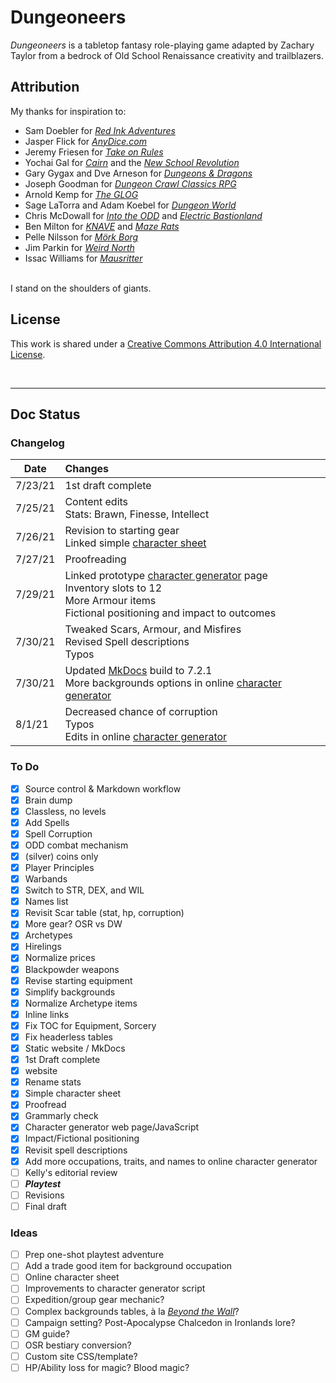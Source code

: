# Dungeoneers

*Dungeoneers* is a tabletop fantasy role-playing game adapted by Zachary Taylor from a bedrock of Old School Renaissance creativity and trailblazers.

## Attribution

My thanks for inspiration to:

* Sam Doebler for [*Red Ink Adventures*](https://dreamingdragonslayer.itch.io/red-ink-adventures)
* Jasper Flick for [*AnyDice.com*](https://anydice.com/)
* Jeremy Friesen for [*Take on Rules*](https://takeonrules.com/)
* Yochai Gal for [*Cairn*](https://yochaigal.itch.io/cairn) and the [*New School Revolution*](https://newschoolrevolution.com)
* Gary Gygax and Dve Arneson for [*Dungeons & Dragons*](https://en.wikipedia.org/wiki/Dungeons_%26_Dragons_(1974)) 
* Joseph Goodman for [*Dungeon Crawl Classics RPG*](https://goodman-games.com/dungeon-crawl-classics-rpg/)
* Arnold Kemp for [*The GLOG*](https://goblinpunch.blogspot.com)
* Sage LaTorra and Adam Koebel for [*Dungeon World*](https://dungeon-world.com/)
* Chris McDowall for [*Into the ODD*](https://www.drivethrurpg.com/product/145536/Into-the-Odd) and [*Electric Bastionland*](https://chrismcdee.itch.io/electric-bastionland)
* Ben Milton for [*KNAVE*](https://questingbeast.itch.io/knave) and [*Maze Rats*](https://questingbeast.itch.io/maze-rats)
* Pelle Nilsson for [*Mörk Borg*](https://morkborg.com)
* Jim Parkin for [*Weird North*](https://www.drivethrurpg.com/product/324238/Weird-North)
* Issac Williams for [*Mausritter*](https://losing-games.itch.io/mausritter)

<br />
I stand on the shoulders of giants.

## License

This work is shared under a [Creative Commons Attribution 4.0 International License](http://creativecommons.org/licenses/by/4.0/).

<br />

----

## Doc Status 

### Changelog

| Date | Changes |
| - | :- |
| 7/23/21 | 1st draft complete |
| 7/25/21 | Content edits<br />Stats: Brawn, Finesse, Intellect |
| 7/26/21 | Revision to starting gear<br /> Linked simple [character sheet](https://joemoose.github.io/Dungeoneers_Character_Sheet.pdf) |
| 7/27/21 | Proofreading |
| 7/29/21 | Linked prototype [character generator](https://joemoose.github.io/chargen.html) page<br />Inventory slots to 12<br />More Armour items<br />Fictional positioning and impact to outcomes |
| 7/30/21 | Tweaked Scars, Armour, and Misfires<br />Revised Spell descriptions<br />Typos |
| 7/30/21 | Updated [MkDocs](https://www.mkdocs.org) build to 7.2.1<br />More backgrounds options in online [character generator](https://joemoose.github.io/chargen.html) |
| 8/1/21 | Decreased chance of corruption<br />Typos<br />Edits in online [character generator](https://joemoose.github.io/chargen.html) |

### To Do

- [x] Source control & Markdown workflow
- [x] Brain dump
- [x] Classless, no levels
- [x] Add Spells
- [x] Spell Corruption
- [x] ODD combat mechanism
- [x] (silver) coins only
- [x] Player Principles
- [x] Warbands
- [x] Switch to STR, DEX, and WIL
- [x] Names list
- [x] Revisit Scar table (stat, hp, corruption)
- [x] More gear? OSR vs DW
- [x] Archetypes
- [x] Hirelings
- [x] Normalize prices
- [x] Blackpowder weapons
- [x] Revise starting equipment
- [x] Simplify backgrounds
- [x] Normalize Archetype items
- [x] Inline links
- [x] Fix TOC for Equipment, Sorcery
- [x] Fix headerless tables
- [x] Static website / MkDocs
- [x] 1st Draft complete
- [x] website
- [x] Rename stats
- [x] Simple character sheet
- [x] Proofread
- [x] Grammarly check
- [x] Character generator web page/JavaScript
- [x] Impact/Fictional positioning 
- [x] Revisit spell descriptions
- [x] Add more occupations, traits, and names to online character generator
- [ ] Kelly's editorial review
- [ ] ***Playtest***
- [ ] Revisions
- [ ] Final draft

### Ideas

- [ ] Prep one-shot playtest adventure
- [ ] Add a trade good item for background occupation
- [ ] Online character sheet
- [ ] Improvements to character generator script
- [ ] Expedition/group gear mechanic?
- [ ] Complex backgrounds tables, à la [*Beyond the Wall*](https://www.flatlandgames.com/btw/)?
- [ ] Campaign setting? Post-Apocalypse Chalcedon in Ironlands lore?
- [ ] GM guide?
- [ ] OSR bestiary conversion?
- [ ] Custom site CSS/template?
- [ ] HP/Ability loss for magic? Blood magic?
